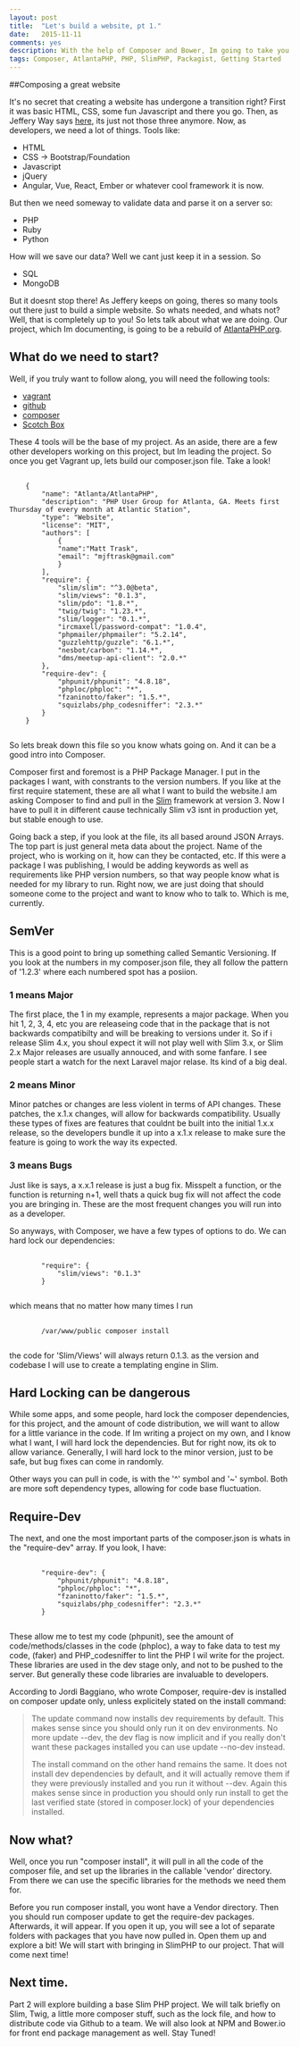 ```yaml
---
layout: post
title:  "Let's build a website, pt 1."
date:   2015-11-11
comments: yes
description: With the help of Composer and Bower, Im going to take you on a journey to build a site. 
tags: Composer, AtlantaPHP, PHP, SlimPHP, Packagist, Getting Started
---
```


##Composing a great website

It's no secret that creating a website has undergone a transition right? First it was basic HTML, CSS, some fun Javascript and there you go. Then, as Jeffery Way says [here](https://youtu.be/mDotS5BDqRM?t=11m6s), its just not those three anymore. Now, as developers, we need a lot of things. Tools like:

* HTML	
* CSS -> Bootstrap/Foundation
* Javascript
* jQuery 
* Angular, Vue, React, Ember or whatever cool framework it is now.

But then we need someway to validate data and parse it on a server so:

* PHP
* Ruby
* Python

How will we save our data? Well we cant just keep it in a session. So

* SQL
* MongoDB

But it doesnt stop there! As Jeffery keeps on going, theres so many tools out there just to build a simple website. So whats needed, and whats not? Well, that is completely up to you! So lets talk about what we are doing. Our project, which Im documenting, is going to be a rebuild of [AtlantaPHP.org](https://atlantaphp.org). 

## What do we need to start?

Well, if you truly want to follow along, you will need the following tools:

* [vagrant](https://vagrantup.com)
* [github](https://github.com)
* [composer](https:getcomposer.org)
* [Scotch Box](https://box.scotch.io)

These 4 tools will be the base of my project. As an aside, there are a few other developers working on this project, but Im leading the project. So once you get Vagrant up, lets build our composer.json file. Take a look!

<pre>
	<code class='javascript' style="font-size: 12px">
	{
		"name": "Atlanta/AtlantaPHP", 
		"description": "PHP User Group for Atlanta, GA. Meets first Thursday of every month at Atlantic Station",
		"type": "Website",
		"license": "MIT",
		"authors": [
			{	
			"name":"Matt Trask", 
			"email": "mjftrask@gmail.com"
			}
		],
		"require": {
			"slim/slim": "^3.0@beta",
			"slim/views": "0.1.3",
			"slim/pdo": "1.8.*", 
			"twig/twig": "1.23.*", 
			"slim/logger": "0.1.*",
			"ircmaxell/password-compat": "1.0.4",
			"phpmailer/phpmailer": "5.2.14",
			"guzzlehttp/guzzle": "6.1.*",
			"nesbot/carbon": "1.14.*",
			"dms/meetup-api-client": "2.0.*"
		},
		"require-dev": {
			"phpunit/phpunit": "4.8.18",
			"phploc/phploc": "*",
			"fzaninotto/faker": "1.5.*",
			"squizlabs/php_codesniffer": "2.3.*"
		}
	}
	</code>
</pre>

So lets break down this file so you know whats going on. And it can be a good intro into Composer. 

Composer first and foremost is a PHP Package Manager. I put in the packages I want, with constrants to the version numbers. If you like at the first require statement, these are all what I want to build the website.I am asking Composer to find and pull in the [Slim](https://slimframework.com) framework at version 3. Now I have to pull it in different cause technically Slim v3 isnt in production yet, but stable enough to use. 

Going back a step, if you look at the file, its all based around JSON Arrays. The top part is just general meta data about the project. Name of the project, who is working on it, how can they be contacted, etc. If this were a package I was publishing, I would be adding keywords as well as requirements like PHP version numbers, so that way people know what is needed for my library to run. Right now, we are just doing that should someone come to the project and want to know who to talk to. Which is me, currently. 

## SemVer

This is a good point to bring up something called Semantic Versioning. If you look at the numbers in my composer.json file, they all follow the pattern of '1.2.3' where each numbered spot has a posiion. 

### 1 means Major

The first place, the 1 in my example, represents a major package. When you hit 1, 2, 3, 4, etc you are releaseing code that in the package that is not backwards compatibilty and will be breaking to versions under it. So if i release Slim 4.x, you shoul expect it will not play well with Slim 3.x, or Slim 2.x
Major releases are usually annouced, and with some fanfare. I see people start a watch for the next Laravel major relase. Its kind of a big deal. 

### 2 means Minor

Minor patches or changes are less violent in terms of API changes. These patches, the x.1.x changes, will allow for backwards compatibility. Usually these types of fixes are features that couldnt be built into the initial 1.x.x release, so the developers bundle it up into a x.1.x release to make sure the feature is going to work the way its expected. 

### 3 means Bugs

Just like is says, a x.x.1 release is just a bug fix. Misspelt a function, or the function is returning n+1, well thats a quick bug fix will not affect the code you are bringing in. These are the most frequent changes you will run into as a developer. 

So anyways, with Composer, we have a few types of options to do. We can hard lock our dependencies:
<pre>
	<code type="javascript">
		"require": {
			"slim/views": "0.1.3"
		}
	</code>
</pre>

which means that no matter how many times I run 

<pre>
	<code type="javascript">
		/var/www/public composer install
	</code>
</pre>

the code for 'Slim/Views' will always return 0.1.3. as the version and codebase I will use to create a templating engine in Slim. 

## Hard Locking can be dangerous

While some apps, and some people, hard lock the composer dependencies, for this project, and the amount of code distribution, we will want to allow for a little variance in the code. If Im writing a project on my own, and I know what I want, I will hard lock the dependencies. But for right now, its ok to allow variance. Generally, I will hard lock to the minor version, just to be safe, but bug fixes can come in randomly. 

Other ways you can pull in code, is with the '^' symbol and '~' symbol. Both are more soft dependency types, allowing for code base fluctuation. 

## Require-Dev

The next, and one the most important parts of the composer.json is whats in the "require-dev" array. If you look, I have:
<pre>
	<code type="javascript">
		"require-dev": {
			"phpunit/phpunit": "4.8.18",
			"phploc/phploc": "*",
			"fzaninotto/faker": "1.5.*",
			"squizlabs/php_codesniffer": "2.3.*"
		}
	</code>
</pre>

These allow me to test my code (phpunit), see the amount of code/methods/classes in the code (phploc), a way to fake data to test my code, (faker) and PHP_codesniffer to lint the PHP I wil write for the project. These libraries are used in the dev stage only, and not to be pushed to the server. But generally these code libraries are invaluable to developers.  

According to Jordi Baggiano, who wrote Composer, require-dev is installed on composer update only, unless explicitely stated on the install command:

<blockquote style="font-size: 14px">
The update command now installs dev requirements by default. This makes sense since you should only run it on dev environments. No more update --dev, the dev flag is now implicit and if you really don't want these packages installed you can use update --no-dev instead.


The install command on the other hand remains the same. It does not install dev dependencies by default, and it will actually remove them if they were previously installed and you run it without --dev. Again this makes sense since in production you should only run install to get the last verified state (stored in composer.lock) of your dependencies installed. 
</blockquote>

## Now what?

Well, once you run "composer install", it will pull in all the code of the composer file, and set up the libraries in the callable 'vendor' directory. From there we can use the specific libraries for the methods we need them for. 

Before you run composer install, you wont have a Vendor directory. Then you should run composer update to get the require-dev packages. Afterwards, it will appear. If you open it up, you will see a lot of separate folders with packages that you have now pulled in. Open them up and explore a bit! We will start with bringing in SlimPHP to our project. That will come next time!


## Next time. 
Part 2 will explore building a base Slim PHP project. We will talk briefly on Slim, Twig, a little more composer stuff, such as the lock file, and how to distribute code via Github to a team. We will also look at NPM and Bower.io for front end package management as well. Stay Tuned! 




